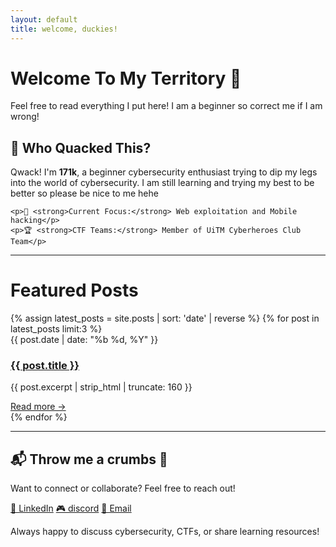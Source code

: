 ```yaml
---
layout: default
title: welcome, duckies!
---
```


<h1 id="title"> Welcome To My Territory 🦆</h1>
<p>Feel free to read everything I put here! I am a beginner so correct me if I am wrong!</p>

<div class="content-box" id="about">
    <h2>🦆 Who Quacked This?</h2>
    <p>Qwack! I'm <strong>171k</strong>, a beginner cybersecurity enthusiast trying to dip my legs into the world of cybersecurity. I am still learning and trying my best to be better so please be nice to me hehe</p>

    <p>🎯 <strong>Current Focus:</strong> Web exploitation and Mobile hacking</p>
    <p>🏆 <strong>CTF Teams:</strong> Member of UiTM Cyberheroes Club Team</p>
</div>

<hr class="section-divider" />

<!-- Featured Posts Section -->
<div id="featured-posts-section">
    <h1> Featured Posts </h1>
    <div class="featured-posts">
        {% assign latest_posts = site.posts | sort: 'date' | reverse %}
        {% for post in latest_posts limit:3 %}
        <article class="featured-post">
            <div class="post-meta">{{ post.date | date: "%b %d, %Y" }}</div>
            <h3><a href="{{ post.url }}">{{ post.title }}</a></h3>
            <p>{{ post.excerpt | strip_html | truncate: 160 }}</p>
            <a class="read-more" href="{{ post.url }}">Read more →</a>
        </article>
        {% endfor %}
    </div>
</div>

<hr class="section-divider" />

<div class="content-box" id="contact">
    <h2>📬 Throw me a crumbs 🥖</h2>
    <div class="contact-content">
        <p>Want to connect or collaborate? Feel free to reach out!</p>
        <div class="contact-links">
            <a href="https://www.linkedin.com/in/razlan-ramli-99a527186/" class="contact-link">💼 LinkedIn</a>
            <a href="https://discord.com/users/871586020381061160" class="contact-link">🎮 discord</a>
            <a href="mailto:your-lanbuatkeje@gmail.com" class="contact-link">📧 Email</a>
        </div>
        <p class="contact-note">Always happy to discuss cybersecurity, CTFs, or share learning resources!</p>
    </div>
</div>